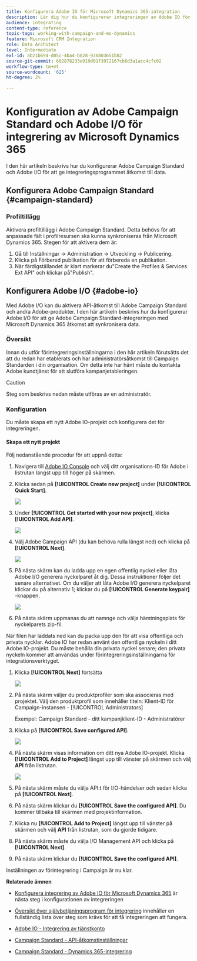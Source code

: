 ```yaml
---
title: Konfigurera Adobe IO för Microsoft Dynamics 365-integration
description: Lär dig hur du konfigurerar integreringen av Adobe IO för Microsoft Dynamics 365.
audience: integrating
content-type: reference
topic-tags: working-with-campaign-and-ms-dynamics
feature: Microsoft CRM Integration
role: Data Architect
level: Intermediate
exl-id: ab21b694-d05c-4ba4-b828-936803651b82
source-git-commit: 602878233e919d01f3972167cb6d3a1acc4cfc02
workflow-type: tm+mt
source-wordcount: '625'
ht-degree: 2%

---
```


# Konfiguration av Adobe Campaign Standard och Adobe I/O för integrering av Microsoft Dynamics 365

I den här artikeln beskrivs hur du konfigurerar Adobe Campaign Standard och Adobe I/O för att ge integreringsprogrammet åtkomst till data.

## Konfigurera Adobe Campaign Standard {#campaign-standard}

### Profiltillägg

Aktivera profiltillägg i Adobe Campaign Standard.   Detta behövs för att anpassade fält i profilresursen ska kunna synkroniseras från Microsoft Dynamics 365.   Stegen för att aktivera dem är:

1. Gå till Inställningar -> Administration -> Utveckling -> Publicering.
1. Klicka på Förbered publikation för att förbereda en publikation.
1. När färdigställandet är klart markerar du&quot;Create the Profiles &amp; Services Ext API&quot; och klickar på&quot;Publish&quot;.

## Konfigurera Adobe I/O {#adobe-io}

Med Adobe I/O kan du aktivera API-åtkomst till Adobe Campaign Standard och andra Adobe-produkter.   I den här artikeln beskrivs hur du konfigurerar Adobe I/O för att ge Adobe Campaign Standard-integreringen med Microsoft Dynamics 365 åtkomst att synkronisera data.

### Översikt

Innan du utför förintegreringsinställningarna i den här artikeln förutsätts det att du redan har etablerats och har administratörsåtkomst till Campaign Standarden i din organisation.  Om detta inte har hänt måste du kontakta Adobe kundtjänst för att slutföra kampanjetableringen.

>[!CAUTION]
>
>Steg som beskrivs nedan måste utföras av en administratör.

### Konfiguration

Du måste skapa ett nytt Adobe IO-projekt och konfigurera det för integreringen.

#### Skapa ett nytt projekt

Följ nedanstående procedur för att uppnå detta:

1. Navigera till [Adobe IO Console](https://console.adobe.io/home#) och välj ditt organisations-ID för Adobe i listrutan längst upp till höger på skärmen.

1. Klicka sedan på **[!UICONTROL Create new project]** under **[!UICONTROL Quick Start]**.

   ![](assets/adobeIO1.png)

1. Under **[!UICONTROL Get started with your new project]**, klicka **[!UICONTROL Add API]**.

   ![](assets/adobeIO2.png)

1. Välj Adobe Campaign API (du kan behöva rulla längst ned) och klicka på **[!UICONTROL Next]**.

   ![](assets/adobeIO3.png)

1. På nästa skärm kan du ladda upp en egen offentlig nyckel eller låta Adobe I/O generera nyckelparet åt dig. Dessa instruktioner följer det senare alternativet. Om du väljer att låta Adobe I/O generera nyckelparet klickar du på alternativ 1; klickar du på **[!UICONTROL Generate keypair]** -knappen.

   ![](assets/adobeIO4.png)

1. På nästa skärm uppmanas du att namnge och välja hämtningsplats för nyckelparets zip-fil.

När filen har laddats ned kan du packa upp den för att visa offentliga och privata nycklar. Adobe IO har redan använt den offentliga nyckeln i ditt Adobe IO-projekt. Du måste behålla din privata nyckel senare; den privata nyckeln kommer att användas under förintegreringsinställningarna för integrationsverktyget.

1. Klicka **[!UICONTROL Next]** fortsätta

   ![](assets/adobeIO5.png)

1. På nästa skärm väljer du produktprofiler som ska associeras med projektet. Välj den produktprofil som innehåller titeln: Klient-ID för Campaign-instansen - [!UICONTROL Administrators]

   Exempel: Campaign Standard - ditt kampanjklient-ID - Administratörer

1. Klicka på **[!UICONTROL Save configured API]**.

   ![](assets/adobeIO6.png)

1. På nästa skärm visas information om ditt nya Adobe IO-projekt. Klicka **[!UICONTROL Add to Project]** längst upp till vänster på skärmen och välj **API** från listrutan.

   ![](assets/adobeIO7.png)

1. På nästa skärm måste du välja API:t för I/O-händelser och sedan klicka på **[!UICONTROL Next]**.

1. På nästa skärm klickar du **[!UICONTROL Save the configured API]**.  Du kommer tillbaka till skärmen med projektinformation.

1. Klicka nu **[!UICONTROL Add to Project]** längst upp till vänster på skärmen och välj **API** från listrutan, som du gjorde tidigare.

1. På nästa skärm måste du välja I/O Management API och klicka på **[!UICONTROL Next]**.

1. På nästa skärm klickar du **[!UICONTROL Save the configured API]**.

Inställningen av förintegrering i Campaign är nu klar.

**Relaterade ämnen**

* [Konfigurera integrering av Adobe IO för Microsoft Dynamics 365](../../integrating/using/d365-acs-configure-adobe-io.md) är nästa steg i konfigurationen av integreringen
* [Översikt över självbetjäningsprogram för integrering](../../integrating/using/d365-acs-self-service-app-quick-start-guide.md) innehåller en fullständig lista över steg som krävs för att få integreringen att fungera.


* [Adobe IO - Integrering av tjänstkonto](https://www.adobe.io/authentication/auth-methods.html#!AdobeDocs/adobeio-auth/master/AuthenticationOverview/ServiceAccountIntegration.md)
* [Campaign Standard - API-åtkomstinställningar](../../api/using/setting-up-api-access.md)
* [Campaign Standard - Dynamics 365-integrering](../../integrating/using/d365-acs-configure-d365.md)
